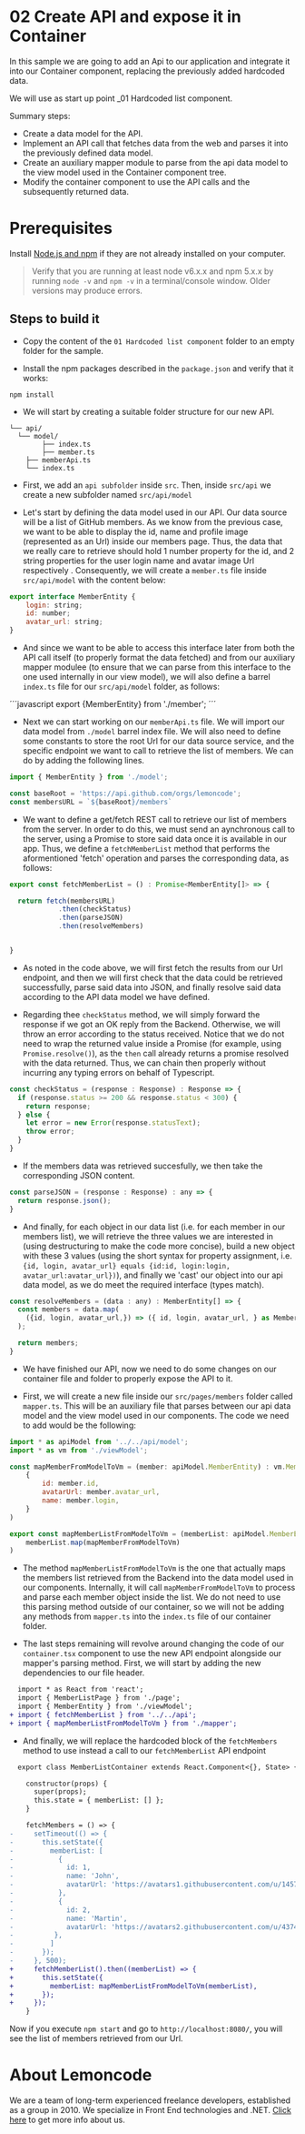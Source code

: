 # 02 Create API and expose it in Container

In this sample we are going to add an Api to our application and integrate it into our Container component, replacing the previously added hardcoded data.

We will use as start up point _01 Hardcoded list component.

Summary steps:

- Create a data model for the API.
- Implement an API call that fetches data from the web and parses it into the previously defined data model.
- Create an auxiliary mapper module to parse from the api data model to the view model used in the Container component tree.
- Modify the container component to use the API calls and the subsequently returned data.

# Prerequisites

Install [Node.js and npm](https://nodejs.org/en/) if they are not already installed on your computer.

> Verify that you are running at least node v6.x.x and npm 5.x.x by running `node -v` and `npm -v` in a terminal/console window. Older versions may produce errors.

## Steps to build it

- Copy the content of the `01 Hardcoded list component` folder to an empty folder for the sample.

- Install the npm packages described in the `package.json` and verify that it works:

```
npm install
```

- We will start by creating a suitable folder structure for our new API. 
```
└── api/
  └── model/
		├── index.ts
		├── member.ts
	├── memberApi.ts
	└── index.ts
```

- First, we add an `api subfolder` inside `src`. Then, inside `src/api` we create a new subfolder named `src/api/model`

- Let's start by defining the data model used in our API. Our data source will be a list of GitHub members. As we know from the previous case, we want to be able to display the id, name and profile image (represented as an Url) inside our members page. Thus, the data that we really care to retrieve should hold 1 number property for the id, and 2 string properties for the user login name and avatar image Url respectively . Consequently, we will create a `member.ts` file inside `src/api/model` with the content below:

```javascript
export interface MemberEntity {
    login: string;
    id: number;
    avatar_url: string;
}
```

- And since we want to be able to access this interface later from both the API call itself (to properly format the data fetched) and from our auxiliary mapper modulee (to ensure that we can parse from this interface to the one used internally in our view model), we will also define a barrel `index.ts` file for our `src/api/model` folder, as follows:

´´´javascript
export {MemberEntity} from './member';
´´´

- Next we can start working on our `memberApi.ts` file. We will import our data model from `./model` barrel index file. We will also need to define some constants to store the root Url for our data source service, and the specific endpoint we want to call to retrieve the list of members. We can do by adding the following lines.

```javascript
import { MemberEntity } from './model';

const baseRoot = 'https://api.github.com/orgs/lemoncode';
const membersURL = `${baseRoot}/members`
```

- We want to define a get/fetch REST call to retrieve our list of members from the server. In order to do this, we must send an aynchronous call to the server, using a Promise to store said data once it is available in our app. Thus, we define a `fetchMemberList` method that performs the aformentioned 'fetch' operation and parses the corresponding data, as follows: 

```javascript
export const fetchMemberList = () : Promise<MemberEntity[]> => {

  return fetch(membersURL)
            .then(checkStatus)
            .then(parseJSON)
            .then(resolveMembers)


}
```

- As noted in the code above, we will first fetch the results from our Url endpoint, and then we will first check that the data could be retrieved successfully, parse said data into JSON, and finally resolve said data according to the API data model we have defined.

- Regarding thee `checkStatus` method, we will simply forward the response if we got an OK reply from the Backend. Otherwise, we will throw an error according to the status received. Notice that we do not need to wrap the returned value inside a Promise (for example, using `Promise.resolve()`), as the `then` call already returns a promise resolved with the data returned. Thus, we can chain then properly without incurring any typing errors on behalf of Typescript.

```javascript
const checkStatus = (response : Response) : Response => {
  if (response.status >= 200 && response.status < 300) {
    return response;
  } else {
    let error = new Error(response.statusText);
    throw error;
  }
}
```

- If the members data was retrieved succesfully, we then take the corresponding JSON content.

```javascript
const parseJSON = (response : Response) : any => {
  return response.json();
}

```

- And finally, for each object in our data list (i.e. for each member in our members list), we will retrieve the three values we are interested in (using destructuring to make the code more concise), build a new object with these 3 values (using the short syntax for property assignment, i.e. `{id, login, avatar_url} equals {id:id, login:login, avatar_url:avatar_url})`), and finally we 'cast' our object into our api data model, as we do meet the required interface (types match). 

```javascript
const resolveMembers = (data : any) : MemberEntity[] => {
  const members = data.map(
    ({id, login, avatar_url,}) => ({ id, login, avatar_url, } as MemberEntity)
  );

  return members;
}
```


- We have finished our API, now we need to do some changes on our container file and folder to properly expose the API to it.

- First, we will create a new file inside our `src/pages/members` folder called `mapper.ts`. This will be an auxiliary file that parses between our api data model and the view model used in our components. The code we need to add would be the following:

```javascript
import * as apiModel from '../../api/model';
import * as vm from './viewModel';

const mapMemberFromModelToVm = (member: apiModel.MemberEntity) : vm.MemberEntity => (
    {
        id: member.id,
        avatarUrl: member.avatar_url,
        name: member.login,
    }
)

export const mapMemberListFromModelToVm = (memberList: apiModel.MemberEntity[]) : vm.MemberEntity[]  => (
    memberList.map(mapMemberFromModelToVm)
)
```

- The method `mapMemberListFromModelToVm` is the one that actually maps the members list retrieved from the Backend into the data model used in our components. Internally, it will call `mapMemberFromModelToVm` to process and parse each member object inside the list. We do not need to use this parsing method outside of our container, so we will not be adding any methods from `mapper.ts` into the `index.ts` file of our container folder.

- The last steps remaining will revolve around changing the code of our `container.tsx` component to use the new API endpoint alongside our mapper's parsing method. First, we will start by adding the new dependencies to our file header.

```diff
  import * as React from 'react';
  import { MemberListPage } from './page';
  import { MemberEntity } from './viewModel';
+ import { fetchMemberList } from '../../api';
+ import { mapMemberListFromModelToVm } from './mapper';
```

- And finally, we will replace the hardcoded block of the `fetchMembers` method to use instead a call to our `fetchMemberList` API endpoint

```diff
  export class MemberListContainer extends React.Component<{}, State> {

    constructor(props) {
      super(props);
      this.state = { memberList: [] };
    }

    fetchMembers = () => {
-     setTimeout(() => {
-       this.setState({
-         memberList: [
-           {
-             id: 1,
-             name: 'John',
-             avatarUrl: 'https://avatars1.githubusercontent.com/u/1457912?v=4',
-           },
-           {
-             id: 2,
-             name: 'Martin',
-             avatarUrl: 'https://avatars2.githubusercontent.com/u/4374977?v=4',
-          },
-         ]
-       });
-     }, 500);
+     fetchMemberList().then((memberList) => {
+       this.setState({
+         memberList: mapMemberListFromModelToVm(memberList),
+       });
+     });
    }

```

Now if you execute `npm start` and go to `http://localhost:8080/`, you will see the list of members retrieved from our Url.
 
# About Lemoncode

We are a team of long-term experienced freelance developers, established as a group in 2010.
We specialize in Front End technologies and .NET. [Click here](http://lemoncode.net/services/en/#en-home) to get more info about us. 
